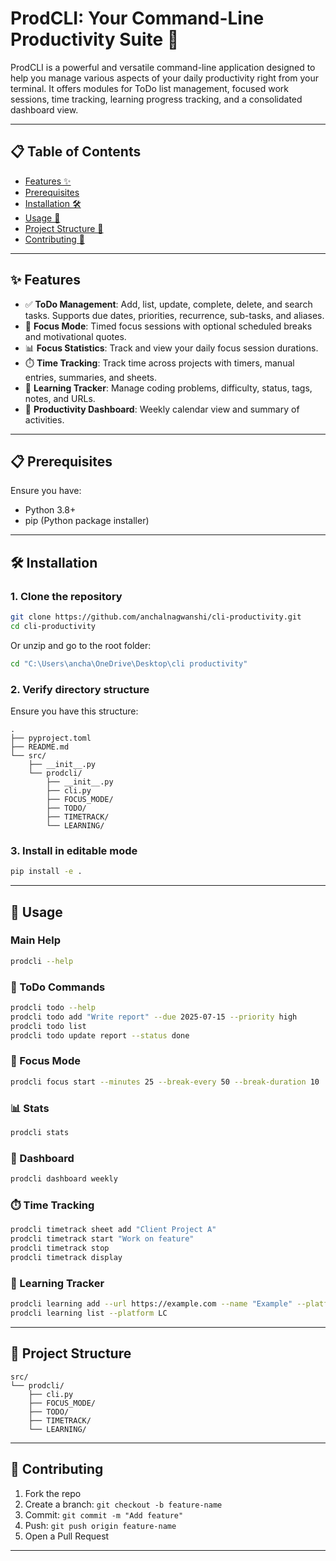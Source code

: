
# ProdCLI: Your Command-Line Productivity Suite 🚀

ProdCLI is a powerful and versatile command-line application designed to help you manage various aspects of your daily productivity right from your terminal. It offers modules for ToDo list management, focused work sessions, time tracking, learning progress tracking, and a consolidated dashboard view.

---

## 📋 Table of Contents

- [Features ✨](#-features)
- [Prerequisites](#-prerequisites)
- [Installation 🛠️](#-installation)
- [Usage 🚀](#-usage)
- [Project Structure 📁](#-project-structure)
- [Contributing 🤝](#-contributing)

---

## ✨ Features

- ✅ **ToDo Management**: Add, list, update, complete, delete, and search tasks. Supports due dates, priorities, recurrence, sub-tasks, and aliases.
- 🧘 **Focus Mode**: Timed focus sessions with optional scheduled breaks and motivational quotes.
- 📊 **Focus Statistics**: Track and view your daily focus session durations.
- ⏱️ **Time Tracking**: Track time across projects with timers, manual entries, summaries, and sheets.
- 🧠 **Learning Tracker**: Manage coding problems, difficulty, status, tags, notes, and URLs.
- 📅 **Productivity Dashboard**: Weekly calendar view and summary of activities.

---

## 📋 Prerequisites

Ensure you have:

- Python 3.8+
- pip (Python package installer)

---

## 🛠️ Installation

### 1. Clone the repository

```bash
git clone https://github.com/anchalnagwanshi/cli-productivity.git
cd cli-productivity
```

Or unzip and go to the root folder:

```bash
cd "C:\Users\ancha\OneDrive\Desktop\cli productivity"
```

### 2. Verify directory structure

Ensure you have this structure:

```
.
├── pyproject.toml
├── README.md
└── src/
    ├── __init__.py
    └── prodcli/
        ├── __init__.py
        ├── cli.py
        ├── FOCUS_MODE/
        ├── TODO/
        ├── TIMETRACK/
        └── LEARNING/
```

### 3. Install in editable mode

```bash
pip install -e .
```

---

## 🚀 Usage

### Main Help

```bash
prodcli --help
```

### 📌 ToDo Commands

```bash
prodcli todo --help
prodcli todo add "Write report" --due 2025-07-15 --priority high
prodcli todo list
prodcli todo update report --status done
```

### 🧘 Focus Mode

```bash
prodcli focus start --minutes 25 --break-every 50 --break-duration 10
```

### 📊 Stats

```bash
prodcli stats
```

### 📅 Dashboard

```bash
prodcli dashboard weekly
```

### ⏱️ Time Tracking

```bash
prodcli timetrack sheet add "Client Project A"
prodcli timetrack start "Work on feature"
prodcli timetrack stop
prodcli timetrack display
```

### 🧠 Learning Tracker

```bash
prodcli learning add --url https://example.com --name "Example" --platform "LC" --difficulty Easy --status Solved
prodcli learning list --platform LC
```

---

## 📁 Project Structure

```
src/
└── prodcli/
    ├── cli.py
    ├── FOCUS_MODE/
    ├── TODO/
    ├── TIMETRACK/
    └── LEARNING/
```

---

## 🤝 Contributing

1. Fork the repo
2. Create a branch: `git checkout -b feature-name`
3. Commit: `git commit -m "Add feature"`
4. Push: `git push origin feature-name`
5. Open a Pull Request

---
